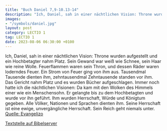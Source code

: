```yaml
---
title: "Buch Daniel 7,9-10.13-14"
description: "Ich, Daniel, sah in einer nächtlichen Vision: Throne wurden aufgestellt und ein Hochbetagter nahm Platz. Sein Gewand war weiß wie Schnee, sein Haar wie reine Wolle. Feuerflammen waren sein Thron, und dessen Räder waren loderndes Feuer. Ein Strom von Feuer ging von ihm aus. Tausen...."
images:
- "/symbols/daniel.jpg"
layout: post
category: LECTIO 1
tag: LECTIO 1
date: 2023-08-06 06:30:00 +0100
---
```

Ich, Daniel, sah in einer nächtlichen Vision: Throne wurden aufgestellt und ein Hochbetagter nahm Platz. Sein Gewand war weiß wie Schnee, sein Haar wie reine Wolle. Feuerflammen waren sein Thron, und dessen Räder waren loderndes Feuer.
Ein Strom von Feuer ging von ihm aus. Tausendmal Tausende dienten ihm, zehntausendmal Zehntausende standen vor ihm.<!--more--> Das Gericht nahm Platz und es wurden Bücher aufgeschlagen.
Immer noch hatte ich die nächtlichen Visionen: Da kam mit den Wolken des Himmels einer wie ein Menschensohn. Er gelangte bis zu dem Hochbetagten und wurde vor ihn geführt.
Ihm wurden Herrschaft, Würde und Königtum gegeben. Alle Völker, Nationen und Sprachen dienten ihm. Seine Herrschaft ist eine ewige, unvergängliche Herrschaft. Sein Reich geht niemals unter.<br>
[Quelle: Evangelizo](https://evangeliumtagfuertag.org/DE/gospel)

[Textstelle auf Bibelserver](https://www.bibleserver.com/EU/Daniel7,9-10.13-14)
